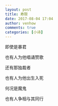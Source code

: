 ```yaml
---
layout: post
title: 寿限
date: 2017-08-04 17:04
author: venhow
comments: true
categories: [小诗]
---
```

即使是暴君

也有人为他唱诵赞歌

还有那独裁者

也有人为他出生入死

何况是魔鬼

也有人争相与其同行
